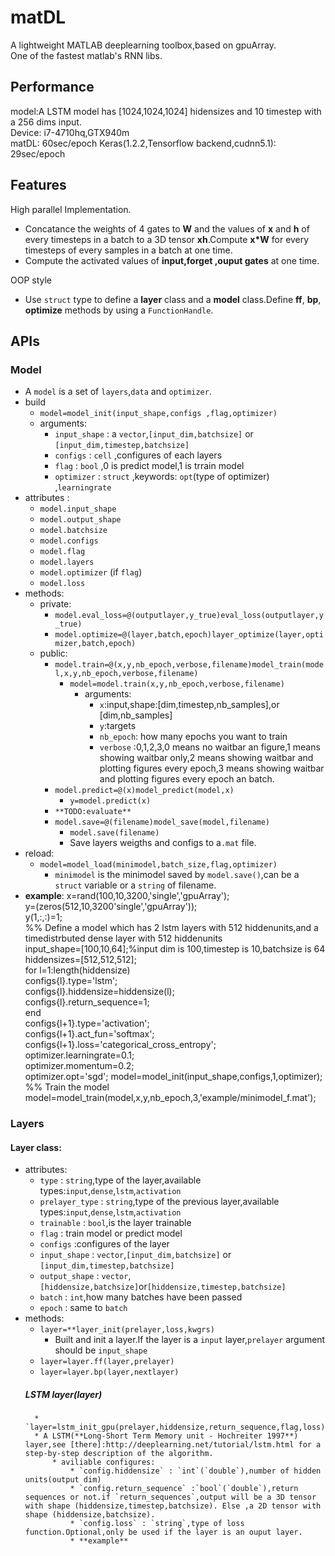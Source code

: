 # matDL
A lightweight MATLAB deeplearning toolbox,based on gpuArray.  
One of the fastest matlab's RNN libs.
## Performance
model:A LSTM model has [1024,1024,1024] hidensizes and 10 
timestep with a 256 dims input.  
Device: i7-4710hq,GTX940m  
matDL: 60sec/epoch Keras(1.2.2,Tensorflow backend,cudnn5.1): 29sec/epoch 
## Features
High parallel Implementation.


* Concatance the weights of 4 gates to **W** and the values of **x** and **h** of every timesteps in a batch to a 3D tensor **xh**.Compute **x*W** for every timesteps of every samples in a batch at one time.
* Compute the activated values of **input,forget ,ouput gates** at one time.

OOP style
* Use `struct` type to define a **layer** class and a **model** class.Define **ff**, **bp**, **optimize** methods by using a `FunctionHandle`.  

## APIs
### Model
* A `model` is a set of `layers`,`data` and `optimizer`.
* build
    * `model=model_init(input_shape,configs ,flag,optimizer)`
    * arguments:  
        * `input_shape` : a `vector`,`[input_dim,batchsize]` or `[input_dim,timestep,batchsize]`
        * `configs` : `cell` ,configures of each layers  
        * `flag` : `bool` ,0 is predict model,1 is trrain model
        * `optimizer` : `struct` ,keywords: `opt`(type of optimizer) ,`learningrate` 
* attributes :
    * `model.input_shape`  
    * `model.output_shape`
    * `model.batchsize`
    * `model.configs`
    * `model.flag`
    * `model.layers`
    * `model.optimizer` (if `flag`)
    * `model.loss`
* methods:
    * private:
        * `model.eval_loss=@(outputlayer,y_true)eval_loss(outputlayer,y_true)`
        * `model.optimize=@(layer,batch,epoch)layer_optimize(layer,optimizer,batch,epoch)`
    * public:
        * `model.train=@(x,y,nb_epoch,verbose,filename)model_train(model,x,y,nb_epoch,verbose,filename)`
            * `model=model.train(x,y,nb_epoch,verbose,filename)`  
                * arguments:
                    * `x`:input,shape:[dim,timestep,nb_samples],or [dim,nb_samples]  
                    * `y`:targets  
                    * `nb_epoch`: how many epochs you want to train
                    * `verbose` :0,1,2,3,0 means no waitbar an figure,1 means showing waitbar only,2 means showing waitbar and plotting figures every epoch,3 means  showing waitbar and plotting figures every epoch an batch.   
        * `model.predict=@(x)model_predict(model,x)`
            * `y=model.predict(x)`  
        * `**TODO:evaluate**`
        * `model.save=@(filename)model_save(model,filename)`  
            *  `model.save(filename)`    
            * Save layers weigths and configs to a`.mat` file.
* reload:  
    * `model=model_load(minimodel,batch_size,flag,optimizer)`   
        * `minimodel` is the minimodel saved by `model.save()`,can be a `struct` variable or a `string` of filename.  
* **example**: 
x=rand(100,10,3200,'single','gpuArray');   
y=(zeros(512,10,3200'single','gpuArray'));  
y(1,:,:)=1;  
%% Define a model which has 2 lstm layers with 512 hiddenunits,and a timedistrbuted dense layer with 512 hiddenunits  
input_shape=[100,10,64];%input dim is 100,timestep is 10,batchsize is 64  
hiddensizes=[512,512,512];  
for l=1:length(hiddensize)  
    configs{l}.type='lstm';  
    configs{l}.hiddensize=hiddensize(l);  
    configs{l}.return_sequence=1;  
end  
configs{l+1}.type='activation';  
configs{l+1}.act_fun='softmax';  
configs{l+1}.loss='categorical_cross_entropy';  
optimizer.learningrate=0.1;  
optimizer.momentum=0.2;  
optimizer.opt='sgd';
model=model_init(input_shape,configs,1,optimizer);  
%% Train the model  
model=model_train(model,x,y,nb_epoch,3,'example/minimodel_f.mat');  
    

### Layers
#### Layer class: 
* attributes:  
    * `type` : `string`,type of the layer,available types:`input`,`dense`,`lstm`,`activation`  
    * `prelayer_type` : `string`,type of the previous layer,available types:`input`,`dense`,`lstm`,`activation`
    * `trainable` : `bool`,is the layer trainable
    * `flag` : train model or predict model  
    * `configs` :configures of the layer  
    * `input_shape` : `vector`,`[input_dim,batchsize]` or `[input_dim,timestep,batchsize]`
    * `output_shape` : `vector`,`[hiddensize,batchsize]`or`[hiddensize,timestep,batchsize]`
    * `batch` : `int`,how many batches have been passed
    * `epoch` : same to `batch`
* methods:  
    * `layer=**layer_init(prelayer,loss,kwgrs)`
        * Built and init a layer.If the layer is a `input` layer,`prelayer` argument should be `input_shape`
    * `layer=layer.ff(layer,prelayer)`
    * `layer=layer.bp(layer,nextlayer)`  
    ##### LSTM layer(layer)  
        * `layer=lstm_init_gpu(prelayer,hiddensize,return_sequence,flag,loss)`
        * A LSTM(**Long-Short Term Memory unit - Hochreiter 1997**) layer,see [there]:http://deeplearning.net/tutorial/lstm.html for a step-by-step description of the algorithm.
            * aviliable configures:
                * `config.hiddensize` : `int`(`double`),number of hidden units(output dim)
                * `config.return_sequence` :`bool`(`double`),return sequences or not.if `return_sequences`,output will be a 3D tensor with shape (hiddensize,timestep,batchsize). Else ,a 2D tensor with shape (hiddensize,batchsize). 
                * `config.loss` : `string`,type of loss function.Optional,only be used if the layer is an ouput layer.
                * **example**
                

	 
